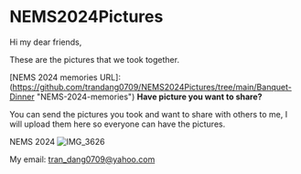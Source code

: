# NEMS2024Pictures
Hi my dear friends,

These are the pictures that we took together.

[NEMS 2024 memories URL]: (https://github.com/trandang0709/NEMS2024Pictures/tree/main/Banquet-Dinner "NEMS-2024-memories")
**Have picture you want to share?**

You can send the pictures you took and want to share with others to me,
I will upload them here so everyone can have the pictures.

NEMS 2024
![IMG_3626](https://github.com/trandang0709/NEMS2024Pictures/assets/46659362/6de2a428-6bd5-4070-b0f0-5929957f46aa)

My email: tran_dang0709@yahoo.com

